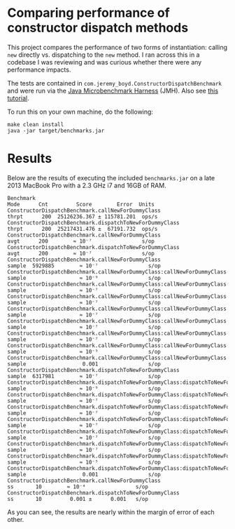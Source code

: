 # Comparing performance of constructor dispatch methods

This project compares the performance of two forms of instantiation: calling `new` directly vs. dispatching to the `new`
method. I ran across this in a codebase I was reviewing and was curious whether there were any performance impacts.

The tests are contained in `com.jeremy_boyd.ConstructorDispatchBenchmark` and were run via the [Java Microbenchmark
Harness](http://openjdk.java.net/projects/code-tools/jmh/) (JMH). Also see [this tutorial](http://tutorials.jenkov.com/java-performance/jmh.html).

To run this on your own machine, do the following:

    make clean install
    java -jar target/benchmarks.jar

# Results

Below are the results of executing the included `benchmarks.jar` on a late 2013 MacBook Pro with a 2.3 GHz i7 and 16GB
of RAM.

    Benchmark                                                                                     Mode      Cnt         Score        Error  Units
    ConstructorDispatchBenchmark.callNewForDummyClass                                            thrpt      200  25126236.367 ± 115781.201  ops/s
    ConstructorDispatchBenchmark.dispatchToNewForDummyClass                                      thrpt      200  25217431.476 ±  67191.732  ops/s
    ConstructorDispatchBenchmark.callNewForDummyClass                                             avgt      200        ≈ 10⁻⁷                s/op
    ConstructorDispatchBenchmark.dispatchToNewForDummyClass                                       avgt      200        ≈ 10⁻⁷                s/op
    ConstructorDispatchBenchmark.callNewForDummyClass                                           sample  5929885        ≈ 10⁻⁷                s/op
    ConstructorDispatchBenchmark.callNewForDummyClass:callNewForDummyClass·p0.00                sample                 ≈ 10⁻⁹                s/op
    ConstructorDispatchBenchmark.callNewForDummyClass:callNewForDummyClass·p0.50                sample                 ≈ 10⁻⁷                s/op
    ConstructorDispatchBenchmark.callNewForDummyClass:callNewForDummyClass·p0.90                sample                 ≈ 10⁻⁷                s/op
    ConstructorDispatchBenchmark.callNewForDummyClass:callNewForDummyClass·p0.95                sample                 ≈ 10⁻⁷                s/op
    ConstructorDispatchBenchmark.callNewForDummyClass:callNewForDummyClass·p0.99                sample                 ≈ 10⁻⁷                s/op
    ConstructorDispatchBenchmark.callNewForDummyClass:callNewForDummyClass·p0.999               sample                 ≈ 10⁻⁷                s/op
    ConstructorDispatchBenchmark.callNewForDummyClass:callNewForDummyClass·p0.9999              sample                 ≈ 10⁻⁵                s/op
    ConstructorDispatchBenchmark.callNewForDummyClass:callNewForDummyClass·p1.00                sample                  0.001                s/op
    ConstructorDispatchBenchmark.dispatchToNewForDummyClass                                     sample  6317981        ≈ 10⁻⁷                s/op
    ConstructorDispatchBenchmark.dispatchToNewForDummyClass:dispatchToNewForDummyClass·p0.00    sample                 ≈ 10⁻⁹                s/op
    ConstructorDispatchBenchmark.dispatchToNewForDummyClass:dispatchToNewForDummyClass·p0.50    sample                 ≈ 10⁻⁷                s/op
    ConstructorDispatchBenchmark.dispatchToNewForDummyClass:dispatchToNewForDummyClass·p0.90    sample                 ≈ 10⁻⁷                s/op
    ConstructorDispatchBenchmark.dispatchToNewForDummyClass:dispatchToNewForDummyClass·p0.95    sample                 ≈ 10⁻⁷                s/op
    ConstructorDispatchBenchmark.dispatchToNewForDummyClass:dispatchToNewForDummyClass·p0.99    sample                 ≈ 10⁻⁷                s/op
    ConstructorDispatchBenchmark.dispatchToNewForDummyClass:dispatchToNewForDummyClass·p0.999   sample                 ≈ 10⁻⁷                s/op
    ConstructorDispatchBenchmark.dispatchToNewForDummyClass:dispatchToNewForDummyClass·p0.9999  sample                 ≈ 10⁻⁵                s/op
    ConstructorDispatchBenchmark.dispatchToNewForDummyClass:dispatchToNewForDummyClass·p1.00    sample                  0.001                s/op
    ConstructorDispatchBenchmark.callNewForDummyClass                                               ss       10        ≈ 10⁻⁴                s/op
    ConstructorDispatchBenchmark.dispatchToNewForDummyClass                                         ss       10         0.001 ±      0.001   s/op

As you can see, the results are nearly within the margin of error of each other.
